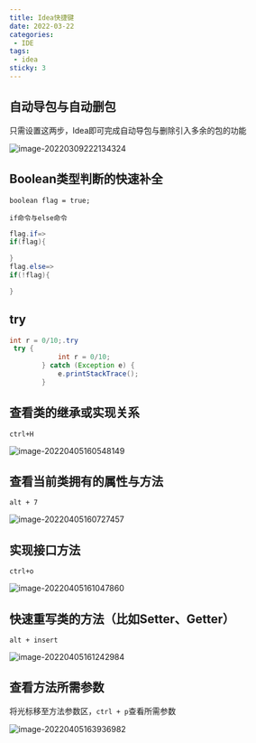 ```yaml
---
title: Idea快捷键
date: 2022-03-22
categories:
 - IDE
tags:
 - idea
sticky: 3
---
```



## 自动导包与自动删包

只需设置这两步，Idea即可完成自动导包与删除引入多余的包的功能

![image-20220309222134324](https://md-img-market.oss-cn-beijing.aliyuncs.com/img/image-20220309222134324.png)

## Boolean类型判断的快速补全

`boolean flag = true;`

`if命令与else命令`

```java
flag.if=>
if(flag){

}
flag.else=>
if(!flag){

}
```

## try

```java
int r = 0/10;.try
 try {
            int r = 0/10;
        } catch (Exception e) {
            e.printStackTrace();
        }
```

## 查看类的继承或实现关系

`ctrl+H` 

![image-20220405160548149](https://md-img-market.oss-cn-beijing.aliyuncs.com/img/image-20220405160548149.png)

## 查看当前类拥有的属性与方法

`alt + 7`

![image-20220405160727457](https://md-img-market.oss-cn-beijing.aliyuncs.com/img/image-20220405160727457.png)

## 实现接口方法

`ctrl+o`

![image-20220405161047860](https://md-img-market.oss-cn-beijing.aliyuncs.com/img/image-20220405161047860.png)

## 快速重写类的方法（比如Setter、Getter）

`alt + insert`

![image-20220405161242984](https://md-img-market.oss-cn-beijing.aliyuncs.com/img/image-20220405161242984.png)

## 查看方法所需参数

将光标移至方法参数区，`ctrl + p`查看所需参数

![image-20220405163936982](https://md-img-market.oss-cn-beijing.aliyuncs.com/img/image-20220405163936982.png)